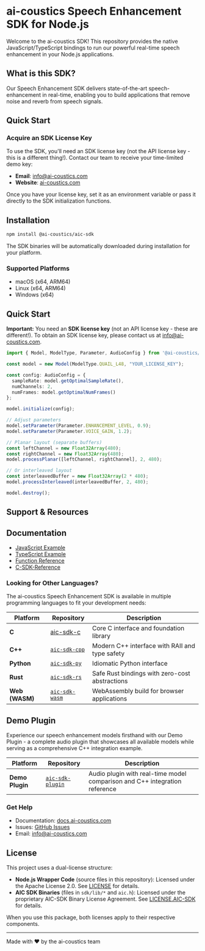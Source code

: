 # ai-coustics Speech Enhancement SDK for Node.js

Welcome to the ai-coustics SDK! This repository provides the native JavaScript/TypeScript bindings to run our powerful real-time speech enhancement in your Node.js applications.

## What is this SDK?

Our Speech Enhancement SDK delivers state-of-the-art speech-enhancement in real-time, enabling you to build applications that remove noise and reverb from speech signals.

## Quick Start

### Acquire an SDK License Key

To use the SDK, you'll need an SDK license key (not the API license key - this is a different thing!). Contact our team to receive your time-limited demo key:

- **Email**: [info@ai-coustics.com](mailto:info@ai-coustics.com)
- **Website**: [ai-coustics.com](https://ai-coustics.com)

Once you have your license key, set it as an environment variable or pass it directly to the SDK initialization functions.

## Installation

```bash
npm install @ai-coustics/aic-sdk
```

The SDK binaries will be automatically downloaded during installation for your platform.

### Supported Platforms

- macOS (x64, ARM64)
- Linux (x64, ARM64)
- Windows (x64)

## Quick Start

**Important:** You need an **SDK license key** (not an API license key - these are different!). To obtain an SDK license key, please contact us at info@ai-coustics.com.

```typescript
import { Model, ModelType, Parameter, AudioConfig } from '@ai-coustics/aic-sdk';

const model = new Model(ModelType.QUAIL_L48, "YOUR_LICENSE_KEY");

const config: AudioConfig = {
  sampleRate: model.getOptimalSampleRate(),
  numChannels: 2,
  numFrames: model.getOptimalNumFrames()
};

model.initialize(config);

// Adjust parameters
model.setParameter(Parameter.ENHANCEMENT_LEVEL, 0.9);
model.setParameter(Parameter.VOICE_GAIN, 1.2);

// Planar layout (separate buffers)
const leftChannel = new Float32Array(480);
const rightChannel = new Float32Array(480);
model.processPlanar([leftChannel, rightChannel], 2, 480);

// Or interleaved layout
const interleavedBuffer = new Float32Array(2 * 480);
model.processInterleaved(interleavedBuffer, 2, 480);

model.destroy();
```

## Support & Resources

## Documentation

- [JavaScript Example](examples/example.js)
- [TypeScript Example](examples/example.ts)
- [Function Reference](src/index.ts)
- [C-SDK-Reference](https://github.com/ai-coustics/aic-sdk-c/blob/HEAD/sdk-reference.md)

### Looking for Other Languages?

The ai-coustics Speech Enhancement SDK is available in multiple programming languages to fit your development needs:

| Platform | Repository | Description |
|----------|------------|-------------|
| **C** | [aic-sdk-c](https://github.com/ai-coustics/aic-sdk-c) | Core C interface and foundation library |
| **C++** | [`aic-sdk-cpp`](https://github.com/ai-coustics/aic-sdk-cpp) | Modern C++ interface with RAII and type safety |
| **Python** | [`aic-sdk-py`](https://github.com/ai-coustics/aic-sdk-py) | Idiomatic Python interface |
| **Rust** | [`aic-sdk-rs`](https://github.com/ai-coustics/aic-sdk-rs) | Safe Rust bindings with zero-cost abstractions |
| **Web (WASM)** | [`aic-sdk-wasm`](https://github.com/ai-coustics/aic-sdk-wasm) | WebAssembly build for browser applications |


## Demo Plugin

Experience our speech enhancement models firsthand with our Demo Plugin - a complete audio plugin that showcases all available models while serving as a comprehensive C++ integration example.

| Platform | Repository | Description |
|----------|------------|-------------|
| **Demo Plugin** | [`aic-sdk-plugin`](https://github.com/ai-coustics/aic-sdk-plugin) | Audio plugin with real-time model comparison and C++ integration reference |

### Get Help

- Documentation: [docs.ai-coustics.com](https://docs.ai-coustics.com/)
- Issues: [GitHub Issues](https://github.com/ai-coustics/aic-sdk-node/issues)
- Email: [info@ai-coustics.com](mailto:info@ai-coustics.com)

## License

This project uses a dual-license structure:

- **Node.js Wrapper Code** (source files in this repository): Licensed under the Apache License 2.0. See [LICENSE](LICENSE) for details.
- **AIC SDK Binaries** (files in `sdk/lib/*` and `aic.h`): Licensed under the proprietary AIC-SDK Binary License Agreement. See [LICENSE.AIC-SDK](LICENSE.AIC-SDK) for details.

When you use this package, both licenses apply to their respective components.

---

Made with ❤️ by the ai-coustics team
